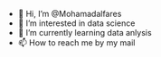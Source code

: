 - 👋 Hi, I’m @Mohamadalfares
- 👀 I’m interested in data science
- 🌱 I’m currently learning data anlysis 
- 📫 How to reach me by my mail 

<!---
Mohamadalfares/Mohamadalfares is a ✨ special ✨ repository because its `README.md` (this file) appears on your GitHub profile.
You can click the Preview link to take a look at your changes.
--->
